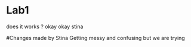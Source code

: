 
# Lab1
does it works ?
okay okay stina 

#Changes made by Stina
Getting messy and confusing but we are trying
